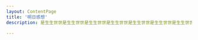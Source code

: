 ```yaml
---
layout: ContentPage
title: '明日感想'
description: 是生生世世是生生世世是生生世世是生生世世是生生世世是生生世世是生生世世是生生世世是生生世世是生生世世是生生世世是生生世世是生生世世是生生世世是生生世世是生生世世是生生世世是生生世世是生生世世是生生世世是生生世世是生生世世是生生世世是生生世世是生生世世是生生世世是生生世世是生生世世是生生世世是生生世世是生生世世是生生世世是生生世世是生生世世是生生世世是生生世世是生生世世是生生世世是生生世世是生生世世是生生世世是生生世世是生生世世是生生世世是生生世世是生生世世是生生世世是生生世世是生生世世是生生世世是生生世世是生生世世是生生世世是生生世世是生生世世是生生世世是生生世世是生生世世是生生世世是生生世世是生生世世是生生世世是生生世世是生生世世是生生世世是生生世世是生生世世是生生世世是生生世世是生生世世是生生世世是生生世世是生生世世是生生世世是生生世世是生生世世是生生世世是生生世世是生生世世是生生世世是生生世世是生生世世是生生世世是生生世世是生生世世是生生世世是生生世世是生生世世是生生世世是生生世世是生生世世是生生世世是生生世世是生生世世是生生世世是生生世世是生生世世是生生世世是生生世世是生生世世

---
```

